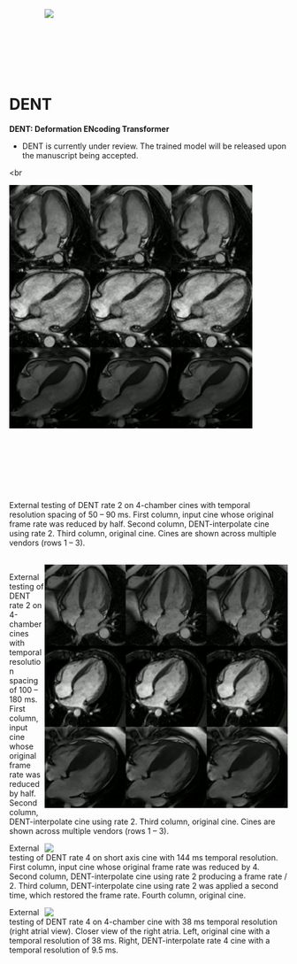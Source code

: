 <img src='videos/video_6.gif' align="right" width=440>

<br><br><br><br><br><br>

# DENT

**DENT: Deformation ENcoding Transformer**  


- DENT is currently under review. The trained model will be released upon the manuscript being accepted. 

<br

<img src='videos/video_1_2_fold_4CH.gif' align="center" width=440>

<br><br><br><br><br><br>

External testing of DENT rate 2 on 4-chamber cines with temporal resolution spacing of 50 – 90 ms. First column, input cine whose original frame rate was reduced by half. Second column, DENT-interpolate cine using rate 2. Third column, original cine. Cines are shown across multiple vendors (rows 1 – 3).

<br>

<img src='videos/video_3_4_fold_4CH.gif' align="right" width=440>

External testing of DENT rate 2 on 4-chamber cines with temporal resolution spacing of 100 – 180 ms. First column, input cine whose original frame rate was reduced by half. Second column, DENT-interpolate cine using rate 2. Third column, original cine. Cines are shown across multiple vendors (rows 1 – 3).

<img src='videos/video_5_4_fold_gain.gif' align="right" width=440>

External testing of DENT rate 4 on short axis cine with 144 ms temporal resolution. First column, input cine whose original frame rate was reduced by 4. Second column, DENT-interpolate cine using rate 2 producing a frame rate / 2. Third column, DENT-interpolate cine using rate 2 was applied a second time, which restored the frame rate. Fourth column, original cine. 

<img src='videos/video_7_4_fold_gain_RA.gif' align="right" width=440>

External testing of DENT rate 4 on 4-chamber cine with 38 ms temporal resolution (right atrial view). Closer view of the right atria. Left, original cine with a temporal resolution of 38 ms. Right, DENT-interpolate rate 4 cine with a temporal resolution of 9.5 ms. 